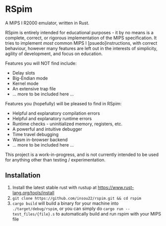 # RSpim

A MIPS I R2000 emulator, written in Rust.

RSpim is entirely intended for educational purposes - it by no means is a complete, correct, or rigorous implementation of the MIPS specification. It tries to implement *most* common MIPS I \[psuedo\]instructions, with correct behaviour, however many features are left out in the interests of simplicity, agility of development, and focus on education.

Features you will NOT find include:
- Delay slots
- Big-Endian mode
- Kernel mode
- An extensive trap file
- ... more to be included here ...

Features you (hopefully) will be pleased to find in RSpim:
- Helpful and explanatory compilation errors
- Helpful and explanatory runtime errors
- Runtime checks - uninitialized memory, registers, etc.
- A powerful and intuitive debugger
- Time travel debugging
- Wasm in-browser backend
- ... more to be included here ...

This project is a work-in-progress, and is not currently intended to be used for anything other than testing / experimentation.


## Installation

1. Install the latest stable rust with rustup at https://www.rust-lang.org/tools/install
2. `git clone https://github.com/insou22/rspim.git && cd rspim`
3. `cargo build` will build a binary for your machine into `./target/debug/rspim`, or you can simply do `cargo run -- test_files/{file}.s` to automatically build and run rspim with your MIPS file